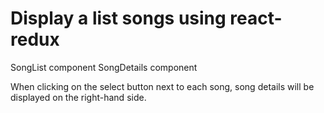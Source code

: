 # Display a list songs using react-redux 
SongList component
SongDetails component

When clicking on the select button next to each song, song details will be displayed on the right-hand side.  

